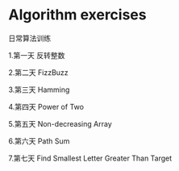 # Algorithm exercises
日常算法训练

1.第一天 反转整数

2.第二天 FizzBuzz

3.第三天 Hamming

4.第四天 Power of Two

5.第五天  Non-decreasing Array

6.第六天  Path Sum

7.第七天 Find Smallest Letter Greater Than Target




